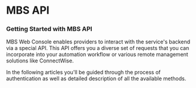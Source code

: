 # MBS API

### Getting Started with MBS API

MBS Web Console enables providers to interact with the service's backend via a special API. This API offers you a diverse set of requests that you can incorporate into your automation workflow or various remote management solutions like ConnectWise.

In the following articles you'll be guided through the process of authentication as well as detailed description of all the available methods.

